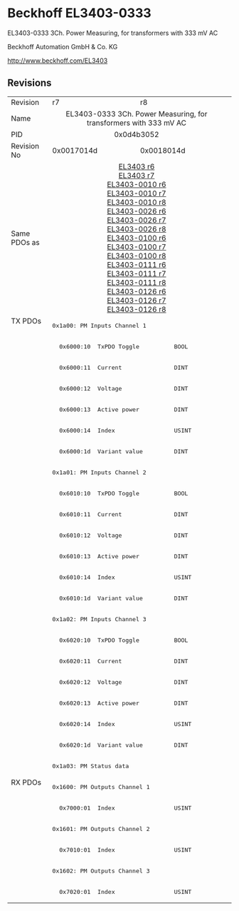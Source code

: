 # Beckhoff EL3403-0333

EL3403-0333 3Ch. Power Measuring, for transformers with 333 mV AC

Beckhoff Automation GmbH & Co. KG

http://www.beckhoff.com/EL3403

## Revisions
<table>
<tr >
<td>Revision</td>
<td><div class="foo">r7</div></td>
<td><div class="foo">r8</div></td>
</tr>
<tr >
<td>Name</td>
<td colspan=2 align="center"><div class="foo">EL3403-0333 3Ch. Power Measuring, for transformers with 333 mV AC</div></td>
</tr>
<tr >
<td>PID</td>
<td colspan=2 align="center"><div class="foo">0x0d4b3052</div></td>
</tr>
<tr >
<td>Revision No</td>
<td>0x0017014d</td>
<td>0x0018014d</td>
</tr>
<tr >
<td>Same PDOs as</td>
<td colspan=2 align="center"><a href="EL3403">EL3403 r6</a><br/><a href="EL3403">EL3403 r7</a><br/><a href="EL3403-0010">EL3403-0010 r6</a><br/><a href="EL3403-0010">EL3403-0010 r7</a><br/><a href="EL3403-0010">EL3403-0010 r8</a><br/><a href="EL3403-0026">EL3403-0026 r6</a><br/><a href="EL3403-0026">EL3403-0026 r7</a><br/><a href="EL3403-0026">EL3403-0026 r8</a><br/><a href="EL3403-0100">EL3403-0100 r6</a><br/><a href="EL3403-0100">EL3403-0100 r7</a><br/><a href="EL3403-0100">EL3403-0100 r8</a><br/><a href="EL3403-0111">EL3403-0111 r6</a><br/><a href="EL3403-0111">EL3403-0111 r7</a><br/><a href="EL3403-0111">EL3403-0111 r8</a><br/><a href="EL3403-0126">EL3403-0126 r6</a><br/><a href="EL3403-0126">EL3403-0126 r7</a><br/><a href="EL3403-0126">EL3403-0126 r8</a></td>
</tr>
<tr class="txpdo pdosection">
<td rowspan=22 valign=top>TX PDOs</td>
<td colspan=2 align="left"><pre>0x1a00: PM Inputs Channel 1</pre></td>
<td></td>
</tr>
<tr class="txpdo">
<td colspan=2 align="left"><pre>  0x6000:10  TxPDO Toggle          BOOL</pre></td>
</tr>
<tr class="txpdo">
<td colspan=2 align="left"><pre>  0x6000:11  Current               DINT</pre></td>
</tr>
<tr class="txpdo">
<td colspan=2 align="left"><pre>  0x6000:12  Voltage               DINT</pre></td>
</tr>
<tr class="txpdo">
<td colspan=2 align="left"><pre>  0x6000:13  Active power          DINT</pre></td>
</tr>
<tr class="txpdo">
<td colspan=2 align="left"><pre>  0x6000:14  Index                 USINT</pre></td>
</tr>
<tr class="txpdo">
<td colspan=2 align="left"><pre>  0x6000:1d  Variant value         DINT</pre></td>
</tr>
<tr class="txpdo pdosection">
<td colspan=2 align="left"><pre>0x1a01: PM Inputs Channel 2</pre></td>
</tr>
<tr class="txpdo">
<td colspan=2 align="left"><pre>  0x6010:10  TxPDO Toggle          BOOL</pre></td>
</tr>
<tr class="txpdo">
<td colspan=2 align="left"><pre>  0x6010:11  Current               DINT</pre></td>
</tr>
<tr class="txpdo">
<td colspan=2 align="left"><pre>  0x6010:12  Voltage               DINT</pre></td>
</tr>
<tr class="txpdo">
<td colspan=2 align="left"><pre>  0x6010:13  Active power          DINT</pre></td>
</tr>
<tr class="txpdo">
<td colspan=2 align="left"><pre>  0x6010:14  Index                 USINT</pre></td>
</tr>
<tr class="txpdo">
<td colspan=2 align="left"><pre>  0x6010:1d  Variant value         DINT</pre></td>
</tr>
<tr class="txpdo pdosection">
<td colspan=2 align="left"><pre>0x1a02: PM Inputs Channel 3</pre></td>
</tr>
<tr class="txpdo">
<td colspan=2 align="left"><pre>  0x6020:10  TxPDO Toggle          BOOL</pre></td>
</tr>
<tr class="txpdo">
<td colspan=2 align="left"><pre>  0x6020:11  Current               DINT</pre></td>
</tr>
<tr class="txpdo">
<td colspan=2 align="left"><pre>  0x6020:12  Voltage               DINT</pre></td>
</tr>
<tr class="txpdo">
<td colspan=2 align="left"><pre>  0x6020:13  Active power          DINT</pre></td>
</tr>
<tr class="txpdo">
<td colspan=2 align="left"><pre>  0x6020:14  Index                 USINT</pre></td>
</tr>
<tr class="txpdo">
<td colspan=2 align="left"><pre>  0x6020:1d  Variant value         DINT</pre></td>
</tr>
<tr class="txpdo pdosection">
<td colspan=2 align="left"><pre>0x1a03: PM Status data</pre></td>
</tr>
<tr class="rxpdo pdosection">
<td rowspan=6 valign=top>RX PDOs</td>
<td colspan=2 align="left"><pre>0x1600: PM Outputs Channel 1</pre></td>
<td></td>
</tr>
<tr class="rxpdo">
<td colspan=2 align="left"><pre>  0x7000:01  Index                 USINT</pre></td>
</tr>
<tr class="rxpdo pdosection">
<td colspan=2 align="left"><pre>0x1601: PM Outputs Channel 2</pre></td>
</tr>
<tr class="rxpdo">
<td colspan=2 align="left"><pre>  0x7010:01  Index                 USINT</pre></td>
</tr>
<tr class="rxpdo pdosection">
<td colspan=2 align="left"><pre>0x1602: PM Outputs Channel 3</pre></td>
</tr>
<tr class="rxpdo">
<td colspan=2 align="left"><pre>  0x7020:01  Index                 USINT</pre></td>
</tr>
</table>
